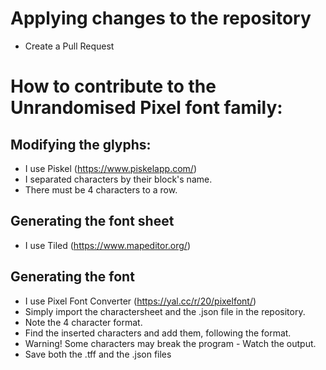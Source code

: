 # Applying changes to the repository
  * Create a Pull Request
# How to contribute to the Unrandomised Pixel font family:
## Modifying the glyphs:
  * I use Piskel (https://www.piskelapp.com/)
  * I separated characters by their block's name.
  * There must be 4 characters to a row.
## Generating the font sheet
  * I use Tiled (https://www.mapeditor.org/)
## Generating the font
  * I use Pixel Font Converter (https://yal.cc/r/20/pixelfont/)
  * Simply import the charactersheet and the .json file in the repository.
  * Note the 4 character format.
  * Find the inserted characters and add them, following the format.
  * Warning! Some characters may break the program - Watch the output.
  * Save both the .tff and the .json files
